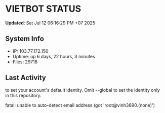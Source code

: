 # VIETBOT STATUS
**Updated**: Sat Jul 12 06:16:29 PM +07 2025

## System Info
- IP: 103.77.172.150
- Uptime: up 6 days, 22 hours, 3 minutes
- Files: 29718

## Last Activity

to set your account's default identity.
Omit --global to set the identity only in this repository.

fatal: unable to auto-detect email address (got 'root@vinh3690.(none)')

